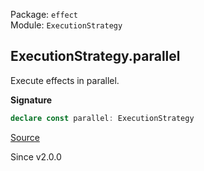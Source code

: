 Package: `effect`<br />
Module: `ExecutionStrategy`<br />

## ExecutionStrategy.parallel

Execute effects in parallel.

**Signature**

```ts
declare const parallel: ExecutionStrategy
```

[Source](https://github.com/Effect-TS/effect/tree/main/packages/effect/src/ExecutionStrategy.ts#L64)

Since v2.0.0